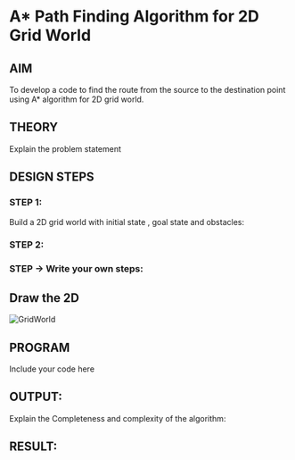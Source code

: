 # A* Path Finding Algorithm for 2D Grid World
## AIM

To develop a code to find the route from the source to the destination point using A* algorithm for 2D grid world.

## THEORY
Explain the problem statement

## DESIGN STEPS

### STEP 1:
Build a 2D grid world with initial state , goal state and obstacles:

### STEP 2:


### STEP -> Write your own steps:


## Draw the 2D 
![GridWorld](https://user-images.githubusercontent.com/75235488/168797058-be8e696b-6c22-4ebe-bb60-520440fa6931.png)




## PROGRAM
Include your code here


## OUTPUT:

Explain the Completeness and complexity of the algorithm:

## RESULT:
